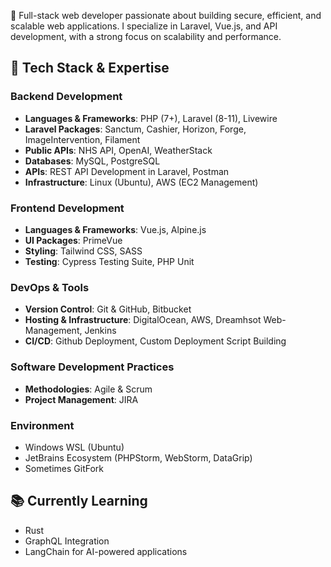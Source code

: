 🚀 Full-stack web developer passionate about building secure, efficient, and scalable web applications. I specialize in Laravel, Vue.js, and API development, with a strong focus on scalability and performance.

## 🔧 Tech Stack & Expertise

### **Backend Development**
- **Languages & Frameworks**: PHP (7+), Laravel (8-11), Livewire
- **Laravel Packages**: Sanctum, Cashier, Horizon, Forge, ImageIntervention, Filament
- **Public APIs**: NHS API, OpenAI, WeatherStack
- **Databases**: MySQL, PostgreSQL
- **APIs**: REST API Development in Laravel, Postman
- **Infrastructure**: Linux (Ubuntu), AWS (EC2 Management)

### **Frontend Development**
- **Languages & Frameworks**: Vue.js, Alpine.js
- **UI Packages**: PrimeVue
- **Styling**: Tailwind CSS, SASS
- **Testing**: Cypress Testing Suite, PHP Unit

### **DevOps & Tools**
- **Version Control**: Git & GitHub, Bitbucket
- **Hosting & Infrastructure**: DigitalOcean, AWS, Dreamhsot Web-Management, Jenkins
- **CI/CD**: Github Deployment, Custom Deployment Script Building

### **Software Development Practices**
- **Methodologies**: Agile & Scrum
- **Project Management**: JIRA

### **Environment**
- Windows WSL (Ubuntu)
- JetBrains Ecosystem (PHPStorm, WebStorm, DataGrip)
- Sometimes GitFork
  
## 📚 Currently Learning
- Rust
- GraphQL Integration
- LangChain for AI-powered applications

